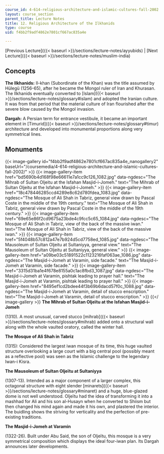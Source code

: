 ```yaml
---
course_id: 4-614-religious-architecture-and-islamic-cultures-fall-2002
layout: course_section
parent_title: Lecture Notes
title: 12. Religious Architecture of the Ilkhanids
type: course
uid: f4bb2f9adf4862e7801cf667ac835a4e

---
```


[Previous Lecture]({{< baseurl >}}/sections/lecture-notes/ayyubids) | [Next Lecture]({{< baseurl >}}/sections/lecture-notes/muslim-india)

Concepts
--------

**The Ilkhanids:** Il-khan (Subordinate of the Khan) was the title assumed by Hülegü (1256-65), after he became the Mongol ruler of Iran and Khurasan. The Ilkhanids eventually converted to [Islam]({{< baseurl >}}/sections/lecture-notes/glossary#islam) and adopted the Iranian culture. It was from that period that the material culture of Iran flourished after the severe blow caused by the Mongol invasion.

**Dargah:** A Persian term for entrance vestibule, it became an important element in [Timurid]({{< baseurl >}}/sections/lecture-notes/glossary#timur) architecture and developed into monumental proportions along very symmetrical lines.

Monuments
---------
{{< image-gallery id="f4bb2f9adf4862e7801cf667ac835a4e_nanogallery2" baseUrl="/coursemedia/4-614-religious-architecture-and-islamic-cultures-fall-2002/" >}}
{{< image-gallery-item href="bd5690b4d168f98e66611e7a1cc9c126_1082.jpg" data-ngdesc="The Mihrab of Sultan Oljeitu at the Isfahan Masjid-i-Jomeh." text="The Mihrab of Sultan Oljeitu at the Isfahan Masjid-i-Jomeh." >}}
{{< image-gallery-item href="18c478446285ccd4289e8c62d780fdea_1083.jpg" data-ngdesc="The Mosque of Ali Shah in Tabriz, general view drawn by Pascal Coste in the middle of the 19th century." text="The Mosque of Ali Shah in Tabriz, general view drawn by Pascal Coste in the middle of the 19th century." >}}
{{< image-gallery-item href="69e65e86f2cd9675a23bde4c9fcc5c65_1084.jpg" data-ngdesc="The Mosque of Ali Shah in Tabriz, view of the back of the massive iwan." text="The Mosque of Ali Shah in Tabriz, view of the back of the massive iwan." >}}
{{< image-gallery-item href="5f4048b57c812a47e7b924d5cd7758ed_1085.jpg" data-ngdesc="The Mausoleum of Sultan Oljeitu at Sultaniyya, general view." text="The Mausoleum of Sultan Oljeitu at Sultaniyya, general view." >}}
{{< image-gallery-item href="a09be03c51891522c1123216faf063ae_1086.jpg" data-ngdesc="The Masjid-i-Jomeh at Varamin, side facade." text="The Masjid-i-Jomeh at Varamin, side facade." >}}
{{< image-gallery-item href="3315d31ba1e4f678e8155a0c1ac8fbd3_1087.jpg" data-ngdesc="The Masjid-i-Jomeh at Varamin, pishtak leading to prayer hall." text="The Masjid-i-Jomeh at Varamin, pishtak leading to prayer hall." >}}
{{< image-gallery-item href="8495ef1cd2bdee44f3b69b6dacd57f0c_1088.jpg" data-ngdesc="The Masjid-i-Jomeh at Varamin, detail of stucco enscription." text="The Masjid-i-Jomeh at Varamin, detail of stucco enscription." >}}
{{</ image-gallery >}}
**The Mihrab of Sultan Oljeïtu at the Isfahan Masjid-i-Jomeh**

(1310). A most unusual, carved stucco [mihrab]({{< baseurl >}}/sections/lecture-notes/glossary#mihrab) added onto a structural wall along with the whole vaulted oratory, called the winter hall.

**The Mosque of Ali Shah in Tabriz**

(1315): Considered the largest iwan mosque of its time, this huge vaulted structure overlooking a large court with a big central pool (possibly meant as a reflective pool) was seen as the Islamic challenge to the legendary Iwan-i Kisra.

**The Mausoleum of Sultan Oljeïtu at Sultaniyya**

(1307-13). Intended as a major component of a larger complex, this octagonal structure with eight slender [minarets]({{< baseurl >}}/sections/lecture-notes/glossary#minaret) and a huge, blue-glazed dome is not well understood. Oljeïtu had the idea of transforming it into a mashhad for Ali and his son al-Husayn when he converted to Shiism but then changed his mind again and made it his own, and plastered the interior. The buidling shows the striving for verticality and the perfection of pre-existing traditions.

**The Masjid-i-Jomeh at Varamin**

(1322-26). Built under Abu Said, the son of Oljeïtu, this mosque is a very symmetrical composition which displays the ideal four-iwan plan. Its Dargah announces later developments.